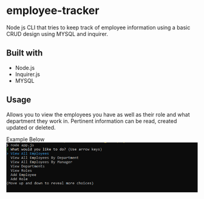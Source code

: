 # employee-tracker

Node js CLI that tries to keep track of employee information using a basic CRUD design using MYSQL and inquirer.

## Built with

- Node.js
- Inquirer.js
- MYSQL

## Usage

Allows you to view the employees you have as well as their role and what department they work in. Pertinent information can be read, created updated or deleted.

Example Below
![Picture of project](app.PNG)

